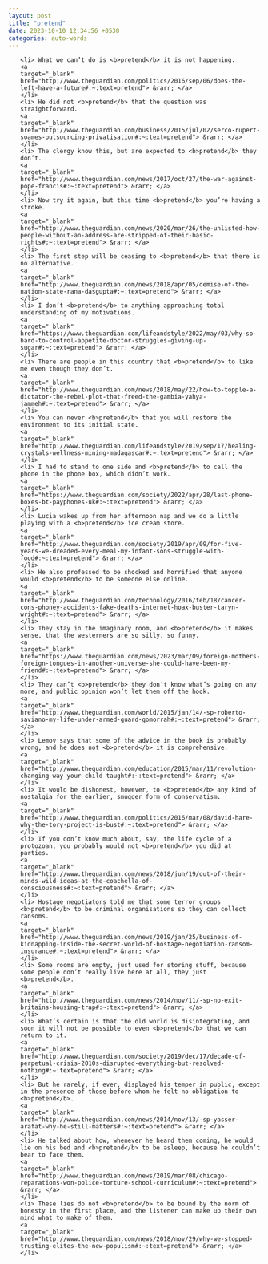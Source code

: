 ```yaml
---
layout: post
title: "pretend"
date: 2023-10-10 12:34:56 +0530
categories: auto-words
---
```

<ol>

    <li> What we can’t do is <b>pretend</b> it is not happening.
    <a 
    target="_blank" 
    href="http://www.theguardian.com/politics/2016/sep/06/does-the-left-have-a-future#:~:text=pretend"> &rarr; </a>
    </li>
    <li> He did not <b>pretend</b> that the question was straightforward.
    <a 
    target="_blank" 
    href="http://www.theguardian.com/business/2015/jul/02/serco-rupert-soames-outsourcing-privatisation#:~:text=pretend"> &rarr; </a>
    </li>
    <li> The clergy know this, but are expected to <b>pretend</b> they don’t.
    <a 
    target="_blank" 
    href="http://www.theguardian.com/news/2017/oct/27/the-war-against-pope-francis#:~:text=pretend"> &rarr; </a>
    </li>
    <li> Now try it again, but this time <b>pretend</b> you’re having a stroke.
    <a 
    target="_blank" 
    href="http://www.theguardian.com/news/2020/mar/26/the-unlisted-how-people-without-an-address-are-stripped-of-their-basic-rights#:~:text=pretend"> &rarr; </a>
    </li>
    <li> The first step will be ceasing to <b>pretend</b> that there is no alternative.
    <a 
    target="_blank" 
    href="http://www.theguardian.com/news/2018/apr/05/demise-of-the-nation-state-rana-dasgupta#:~:text=pretend"> &rarr; </a>
    </li>
    <li> I don’t <b>pretend</b> to anything approaching total understanding of my motivations.
    <a 
    target="_blank" 
    href="https://www.theguardian.com/lifeandstyle/2022/may/03/why-so-hard-to-control-appetite-doctor-struggles-giving-up-sugar#:~:text=pretend"> &rarr; </a>
    </li>
    <li> There are people in this country that <b>pretend</b> to like me even though they don’t.
    <a 
    target="_blank" 
    href="http://www.theguardian.com/news/2018/may/22/how-to-topple-a-dictator-the-rebel-plot-that-freed-the-gambia-yahya-jammeh#:~:text=pretend"> &rarr; </a>
    </li>
    <li> You can never <b>pretend</b> that you will restore the environment to its initial state.
    <a 
    target="_blank" 
    href="http://www.theguardian.com/lifeandstyle/2019/sep/17/healing-crystals-wellness-mining-madagascar#:~:text=pretend"> &rarr; </a>
    </li>
    <li> I had to stand to one side and <b>pretend</b> to call the phone in the phone box, which didn’t work.
    <a 
    target="_blank" 
    href="https://www.theguardian.com/society/2022/apr/28/last-phone-boxes-bt-payphones-uk#:~:text=pretend"> &rarr; </a>
    </li>
    <li> Lucia wakes up from her afternoon nap and we do a little playing with a <b>pretend</b> ice cream store.
    <a 
    target="_blank" 
    href="http://www.theguardian.com/society/2019/apr/09/for-five-years-we-dreaded-every-meal-my-infant-sons-struggle-with-food#:~:text=pretend"> &rarr; </a>
    </li>
    <li> He also professed to be shocked and horrified that anyone would <b>pretend</b> to be someone else online.
    <a 
    target="_blank" 
    href="http://www.theguardian.com/technology/2016/feb/18/cancer-cons-phoney-accidents-fake-deaths-internet-hoax-buster-taryn-wright#:~:text=pretend"> &rarr; </a>
    </li>
    <li> They stay in the imaginary room, and <b>pretend</b> it makes sense, that the westerners are so silly, so funny.
    <a 
    target="_blank" 
    href="https://www.theguardian.com/news/2023/mar/09/foreign-mothers-foreign-tongues-in-another-universe-she-could-have-been-my-friend#:~:text=pretend"> &rarr; </a>
    </li>
    <li> They can’t <b>pretend</b> they don’t know what’s going on any more, and public opinion won’t let them off the hook.
    <a 
    target="_blank" 
    href="http://www.theguardian.com/world/2015/jan/14/-sp-roberto-saviano-my-life-under-armed-guard-gomorrah#:~:text=pretend"> &rarr; </a>
    </li>
    <li> Lemov says that some of the advice in the book is probably wrong, and he does not <b>pretend</b> it is comprehensive.
    <a 
    target="_blank" 
    href="http://www.theguardian.com/education/2015/mar/11/revolution-changing-way-your-child-taught#:~:text=pretend"> &rarr; </a>
    </li>
    <li> It would be dishonest, however, to <b>pretend</b> any kind of nostalgia for the earlier, smugger form of conservatism.
    <a 
    target="_blank" 
    href="http://www.theguardian.com/politics/2016/mar/08/david-hare-why-the-tory-project-is-bust#:~:text=pretend"> &rarr; </a>
    </li>
    <li> If you don’t know much about, say, the life cycle of a protozoan, you probably would not <b>pretend</b> you did at parties.
    <a 
    target="_blank" 
    href="http://www.theguardian.com/news/2018/jun/19/out-of-their-minds-wild-ideas-at-the-coachella-of-consciousness#:~:text=pretend"> &rarr; </a>
    </li>
    <li> Hostage negotiators told me that some terror groups <b>pretend</b> to be criminal organisations so they can collect ransoms.
    <a 
    target="_blank" 
    href="http://www.theguardian.com/news/2019/jan/25/business-of-kidnapping-inside-the-secret-world-of-hostage-negotiation-ransom-insurance#:~:text=pretend"> &rarr; </a>
    </li>
    <li> Some rooms are empty, just used for storing stuff, because some people don’t really live here at all, they just <b>pretend</b>.
    <a 
    target="_blank" 
    href="http://www.theguardian.com/news/2014/nov/11/-sp-no-exit-britains-housing-trap#:~:text=pretend"> &rarr; </a>
    </li>
    <li> What’s certain is that the old world is disintegrating, and soon it will not be possible to even <b>pretend</b> that we can return to it.
    <a 
    target="_blank" 
    href="http://www.theguardian.com/society/2019/dec/17/decade-of-perpetual-crisis-2010s-disrupted-everything-but-resolved-nothing#:~:text=pretend"> &rarr; </a>
    </li>
    <li> But he rarely, if ever, displayed his temper in public, except in the presence of those before whom he felt no obligation to <b>pretend</b>.
    <a 
    target="_blank" 
    href="http://www.theguardian.com/news/2014/nov/13/-sp-yasser-arafat-why-he-still-matters#:~:text=pretend"> &rarr; </a>
    </li>
    <li> He talked about how, whenever he heard them coming, he would lie on his bed and <b>pretend</b> to be asleep, because he couldn’t bear to face them.
    <a 
    target="_blank" 
    href="http://www.theguardian.com/news/2019/mar/08/chicago-reparations-won-police-torture-school-curriculum#:~:text=pretend"> &rarr; </a>
    </li>
    <li> These lies do not <b>pretend</b> to be bound by the norm of honesty in the first place, and the listener can make up their own mind what to make of them.
    <a 
    target="_blank" 
    href="http://www.theguardian.com/news/2018/nov/29/why-we-stopped-trusting-elites-the-new-populism#:~:text=pretend"> &rarr; </a>
    </li>